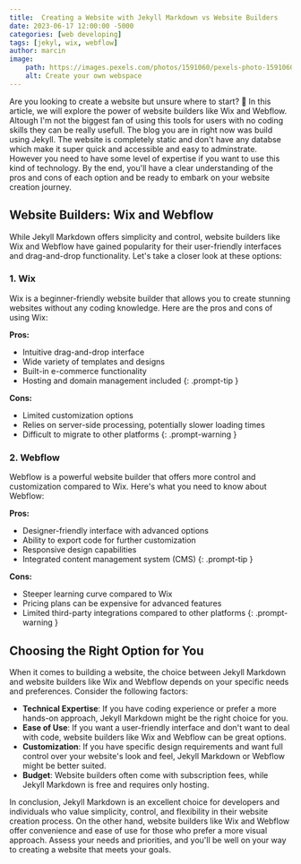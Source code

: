 ```yaml
---
title:  Creating a Website with Jekyll Markdown vs Website Builders
date: 2023-06-17 12:00:00 -5000
categories: [web developing]
tags: [jekyl, wix, webflow]
author: marcin
image:
    path: https://images.pexels.com/photos/1591060/pexels-photo-1591060.jpeg?auto=compress&cs=tinysrgb&w=1260&h=750&dpr=1
    alt: Create your own webspace 
---
```



Are you looking to create a website but unsure where to start? 🤔 In this article, we will explore the power of website builders like Wix and Webflow. Altough I'm not the biggest fan of using this tools for users with no coding skills they can be really usefull. The 
blog you are in right now was build using Jekyll. The website is completely static and don't have any databse which make it super quick and accessible and easy to adminstrate. However you need to have some level of expertise if you want to use this kind of technology. By the end, you'll have a clear understanding of the pros and cons of each option and be ready to embark on your website creation journey.

## Website Builders: Wix and Webflow

While Jekyll Markdown offers simplicity and control, website builders like Wix and Webflow have gained popularity for their user-friendly interfaces and drag-and-drop functionality. Let's take a closer look at these options:

### 1. Wix

Wix is a beginner-friendly website builder that allows you to create stunning websites without any coding knowledge. Here are the pros and cons of using Wix:

**Pros:**

>
- Intuitive drag-and-drop interface
- Wide variety of templates and designs
- Built-in e-commerce functionality
- Hosting and domain management included
{: .prompt-tip }

**Cons:**
>
- Limited customization options
- Relies on server-side processing, potentially slower loading times
- Difficult to migrate to other platforms
{: .prompt-warning }

### 2. Webflow

Webflow is a powerful website builder that offers more control and customization compared to Wix. Here's what you need to know about Webflow:

**Pros:**
>
- Designer-friendly interface with advanced options
- Ability to export code for further customization
- Responsive design capabilities
- Integrated content management system (CMS)
{: .prompt-tip }

**Cons:**
>
- Steeper learning curve compared to Wix
- Pricing plans can be expensive for advanced features
- Limited third-party integrations compared to other platforms
{: .prompt-warning }

## Choosing the Right Option for You

When it comes to building a website, the choice between Jekyll Markdown and website builders like Wix and Webflow depends on your specific needs and preferences. Consider the following factors:

- **Technical Expertise**: If you have coding experience or prefer a more hands-on approach, Jekyll Markdown might be the right choice for you.
- **Ease of Use**: If you want a user-friendly interface and don't want to deal with code, website builders like Wix and Webflow can be great options.
- **Customization**: If you have specific design requirements and want full control over your website's look and feel, Jekyll Markdown or Webflow might be better suited.
- **Budget**: Website builders often come with subscription fees, while Jekyll Markdown is free and requires only hosting.

In conclusion, Jekyll Markdown is an excellent choice for developers and individuals who value simplicity, control, and flexibility in their website creation process. On the other hand, website builders like Wix and Webflow offer convenience and ease of use for those who prefer a more visual approach. Assess your needs and priorities, and you'll be well on your way to creating a website that meets your goals.
